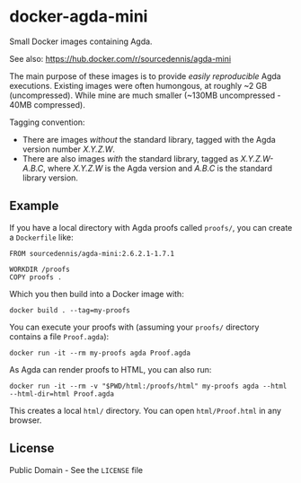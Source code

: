 # docker-agda-mini

Small Docker images containing Agda.

See also: https://hub.docker.com/r/sourcedennis/agda-mini

The main purpose of these images is to provide *easily reproducible* Agda executions. Existing images were often humongous, at roughly \~2 GB (uncompressed). While mine are much smaller (\~130MB uncompressed - 40MB compressed).

Tagging convention:

* There are images *without* the standard library, tagged with the Agda version number *X.Y.Z.W*.
* There are also images *with* the standard library, tagged as *X.Y.Z.W-A.B.C*, where *X.Y.Z.W* is the Agda version and *A.B.C* is the standard library version.

## Example

If you have a local directory with Agda proofs called `proofs/`, you can create a `Dockerfile` like:

```
FROM sourcedennis/agda-mini:2.6.2.1-1.7.1

WORKDIR /proofs
COPY proofs .
```

Which you then build into a Docker image with:
```
docker build . --tag=my-proofs
```

You can execute your proofs with (assuming your `proofs/` directory contains a file `Proof.agda`):
```
docker run -it --rm my-proofs agda Proof.agda
```

As Agda can render proofs to HTML, you can also run:
```
docker run -it --rm -v "$PWD/html:/proofs/html" my-proofs agda --html --html-dir=html Proof.agda
```
This creates a local `html/` directory. You can open `html/Proof.html` in any browser.

## License

Public Domain - See the `LICENSE` file
